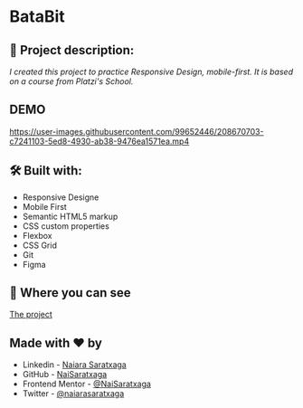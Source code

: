 # BataBit

## 🚀 Project description:

_I created this project to practice Responsive Design, mobile-first. It is based on a course from Platzi's School._

## DEMO 


https://user-images.githubusercontent.com/99652446/208670703-c7241103-5ed8-4930-ab38-9476ea1571ea.mp4




## 🛠️ Built with:

- Responsive Designe
- Mobile First
- Semantic HTML5 markup
- CSS custom properties
- Flexbox
- CSS Grid
- Git
- Figma

## 👀 Where you can see

[The project](https:///)


## Made with ❤️ by

- Linkedin - [Naiara Saratxaga](https://www.linkedin.com/in/naiara-saratxaga-17abb030/)
- GitHub - [NaiSaratxaga](https://github.com/NaiSaratxaga)
- Frontend Mentor - [@NaiSaratxaga](https://www.frontendmentor.io/profile/NaiSaratxaga)
- Twitter - [@naiarasaratxaga](https://twitter.com/naiarasaratxaga)
